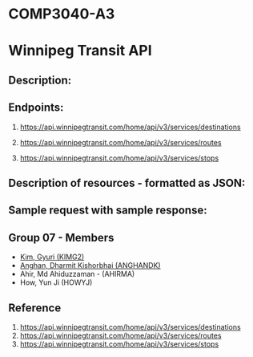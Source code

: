 # COMP3040-A3

# Winnipeg Transit API

## Description: 

## Endpoints:

 1. https://api.winnipegtransit.com/home/api/v3/services/destinations

 2. https://api.winnipegtransit.com/home/api/v3/services/routes

 3. https://api.winnipegtransit.com/home/api/v3/services/stops

## Description of resources - formatted as JSON:

## Sample request with sample response:

## Group 07 - Members
 - [Kim, Gyuri (KIMG2)](https://github.com/gyuyuu)
 - [Anghan, Dharmit Kishorbhai (ANGHANDK)](https://github.com/dkanghan)
 - Ahir, Md Ahiduzzaman - (AHIRMA)
 - How, Yun Ji (HOWYJ)

## Reference
 1. https://api.winnipegtransit.com/home/api/v3/services/destinations
 2. https://api.winnipegtransit.com/home/api/v3/services/routes
 3. https://api.winnipegtransit.com/home/api/v3/services/stops
